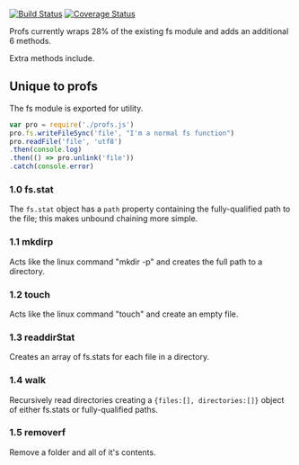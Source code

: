 [![Build Status](https://travis-ci.org/matutter/profs.svg?branch=master)](https://travis-ci.org/matutter/profs)
[![Coverage Status](https://coveralls.io/repos/github/matutter/profs/badge.svg?branch=master)](https://coveralls.io/github/matutter/profs?branch=master)

Profs currently wraps 28% of the existing fs module and adds an additional 6 methods.


Extra methods include.
## Unique to profs
The fs module is exported for utility. 
```javascript
var pro = require('./profs.js')
pro.fs.writeFileSync('file', "I'm a normal fs function")
pro.readFile('file', 'utf8')
.then(console.log)
.then(() => pro.unlink('file'))
.catch(console.error)
```
### 1.0 fs.stat
The ```fs.stat``` object has a ```path``` property containing the fully-qualified path to the file; this makes unbound chaining more simple.
### 1.1 mkdirp
Acts like the linux command "mkdir -p" and creates the full path to a directory.
### 1.2 touch
Acts like the linux command "touch" and create an empty file.
### 1.3 readdirStat
Creates an array of fs.stats for each file in a directory.
### 1.4 walk
Recursively read directories creating a ```{files:[], directories:[]}``` object of either fs.stats or fully-qualified paths.
### 1.5 removerf 
Remove a folder and all of it's contents.
